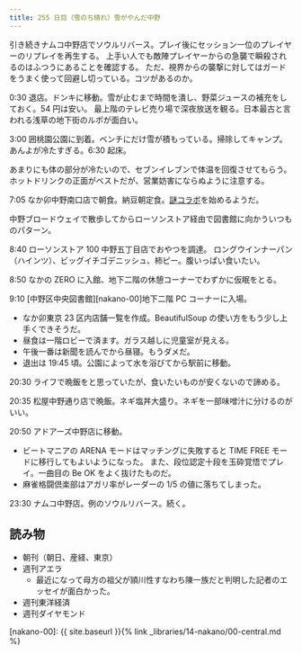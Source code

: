 ```yaml
---
title: 255 日目（雪のち晴れ）雪がやんだ中野
---
```


引き続きナムコ中野店でソウルリバース。プレイ後にセッション一位のプレイヤーのリプレイを再生する。
上手い人でも敵陣プレイヤーからの急襲で瞬殺されるのはふつうにあることを確認する。
ただ、視界からの襲撃に対してはガードをうまく使って回避し切っている。コツがあるのか。

0:30 退店。ドンキに移動。雪が止むまで時間を潰し、野菜ジュースの補充をしておく。54 円は安い。
最上階のテレビ売り場で深夜放送を観る。日本最古と言われる浅草の地下街のルポが面白い。

3:00 囲桃園公園に到着。ベンチにだけ雪が積もっている。掃除してキャンプ。
あんよが冷たすぎる。6:30 起床。

あまりにも体の部分が冷たいので、セブンイレブンで体温を回復させてもらう。
ホットドリンクの正面がベストだが、営業妨害にならぬように注意する。

7:05 なか卯中野南口店で朝食。納豆朝定食。[謎コラボ](https://eva.nakau.co.jp/)を始めるようだ。

中野ブロードウェイで散歩してからローソンストア経由で図書館に向かういつものパターン。

8:40 ローソンストア 100 中野五丁目店でおやつを調達。
ロングウインナーパン（ハインツ）、ビッグイチゴデニッシュ、柿ピー。腹いっぱい食いたい。

8:50 なかの ZERO に入館、地下二階の休憩コーナーでわずかに仮眠をとる。

9:10 [中野区中央図書館][nakano-00]地下二階 PC コーナーに入場。

* なか卯東京 23 区内店舗一覧を作成。BeautifulSoup の使い方をもう少し上手くできそうだ。
* 昼食は一階ロビーで済ます。ガラス越しに児童室が見える。
* 午後一番は新聞を読んでから昼寝。もうダメだ。
* 退出は 19:45 頃。公園によって水を浴びてから駅前に移動。

20:30 ライフで晩飯をと思っていたが、食いたいものが安くないので諦める。

20:35 松屋中野通り店で晩飯。ネギ塩丼大盛り。ネギを一部味噌汁に分けるのがいい。

20:50 アドアーズ中野店に移動。

* ビートマニアの ARENA モードはマッチングに失敗すると TIME FREE モードに移行してもよいようになった。
  また、段位認定十段を玉砕覚悟でプレイ。一曲目の Be OK をよく抜けたものだ。
* 麻雀格闘倶楽部はアガリ率がレーダーの 1/5 の値に落ちてしまった。

23:30 ナムコ中野店。例のソウルリバース。続く。

## 読み物

* 朝刊（朝日、産経、東京）
* 週刊アエラ
  * 最近になって母方の祖父が頴川性すなわち陳一族だと判明した記者のエッセイが面白かった。
* 週刊東洋経済
* 週刊ダイヤモンド

[nakano-00]: {{ site.baseurl }}{% link _libraries/14-nakano/00-central.md %}
